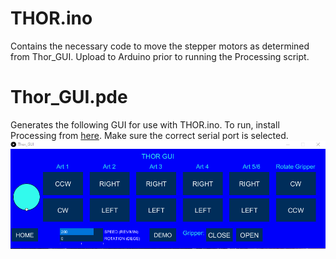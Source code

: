 # THOR.ino
Contains the necessary code to move the stepper motors as determined from Thor_GUI. Upload to Arduino prior to running the Processing script.

# Thor_GUI.pde
Generates the following GUI for use with THOR.ino.
To run, install Processing from [here](https://processing.org/). Make sure the correct serial port is selected.
![Thor GUI](https://github.com/kevya/Thor/blob/master/Thor_GUI/Thor_GUI.png)
